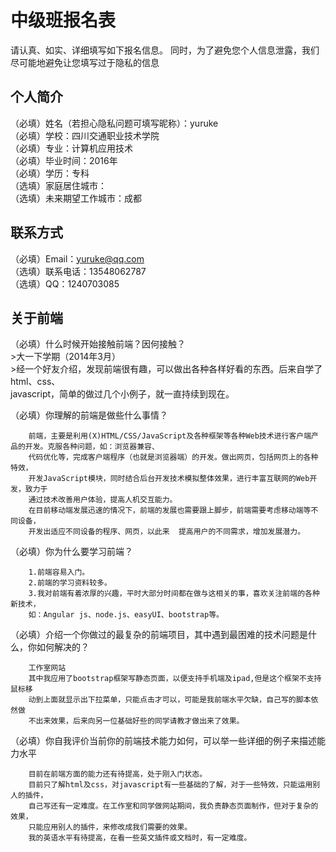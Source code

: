 # 中级班报名表

请认真、如实、详细填写如下报名信息。
同时，为了避免您个人信息泄露，我们尽可能地避免让您填写过于隐私的信息

## 个人简介

（必填）姓名（若担心隐私问题可填写昵称）：yuruke  
（必填）学校：四川交通职业技术学院  
（必填）专业：计算机应用技术  
（必填）毕业时间：2016年  
（必填）学历：专科  
（选填）家庭居住城市：  
（选填）未来期望工作城市：成都  

## 联系方式

（必填）Email：yuruke@qq.com  
（选填）联系电话：13548062787  
（选填）QQ：1240703085  

## 关于前端

（必填）什么时候开始接触前端？因何接触？   
        >大一下学期（2014年3月）   
    	>经一个好友介绍，发现前端很有趣，可以做出各种各样好看的东西。后来自学了html、css、   
    	javascript，简单的做过几个小例子，就一直持续到现在。   
    	
（必填）你理解的前端是做些什么事情？  

		前端，主要是利用(X)HTML/CSS/JavaScript及各种框架等各种Web技术进行客户端产品的开发。克服各种问题，如：浏览器兼容、   
		代码优化等，完成客户端程序（也就是浏览器端）的开发。做出网页，包括网页上的各种特效，  
		开发JavaScript模块，同时结合后台开发技术模拟整体效果，进行丰富互联网的Web开发，致力于   
		通过技术改善用户体验，提高人机交互能力。   
		在目前移动端发展迅速的情况下，前端的发展也需要跟上脚步，前端需要考虑移动端等不同设备，   
		开发出适应不同设备的程序、网页，以此来  提高用户的不同需求，增加发展潜力。   

（必填）你为什么要学习前端？

		1.前端容易入门。   
		2.前端的学习资料较多。   
		3.我对前端有着浓厚的兴趣，平时大部分时间都在做与这相关的事，喜欢关注前端的各种新技术，  
		如：Angular js、node.js、easyUI、bootstrap等。   

（必填）介绍一个你做过的最复杂的前端项目，其中遇到最困难的技术问题是什么，你如何解决的？

		工作室网站   
		其中我应用了bootstrap框架写静态页面，以便支持手机端及ipad,但是这个框架不支持鼠标移   
		动到上面就显示出下拉菜单，只能点击才可以，可能是我前端水平欠缺，自己写的脚本依然做   
		不出来效果，后来向另一位基础好些的同学请教才做出来了效果。    

（必填）你自我评价当前你的前端技术能力如何，可以举一些详细的例子来描述能力水平
    
		目前在前端方面的能力还有待提高，处于刚入门状态。  
		目前只了解html及css，对javascript有一些基础的了解，对于一些特效，只能运用别人的插件，  
		自己写还有一定难度。在工作室和同学做网站期间，我负责静态页面制作，但对于复杂的效果，  
		只能应用别人的插件，来修改成我们需要的效果。  
		我的英语水平有待提高，在看一些英文插件或文档时，有一定难度。

